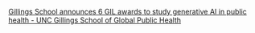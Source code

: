 [Gillings School announces 6 GIL awards to study generative AI in public health - UNC Gillings School of Global Public Health](https://qi.tc/qi/120628)